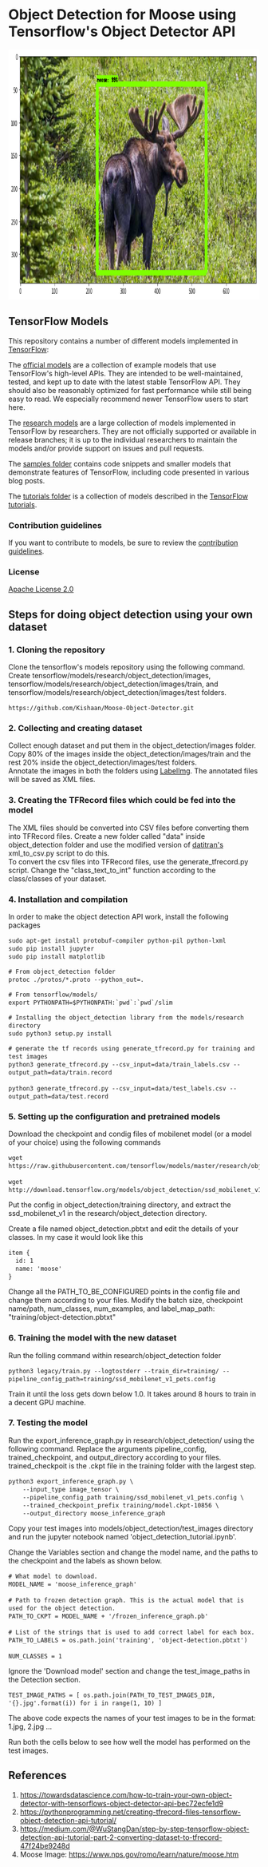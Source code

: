 # Object Detection for Moose using Tensorflow's Object Detector API

<img src="https://github.com/Kishaan/Moose-Object-Detector/blob/master/object_detection/test_images/result.png" width="900" height="500">

## TensorFlow Models

This repository contains a number of different models implemented in [TensorFlow](https://www.tensorflow.org):

The [official models](official) are a collection of example models that use TensorFlow's high-level APIs. They are intended to be well-maintained, tested, and kept up to date with the latest stable TensorFlow API. They should also be reasonably optimized for fast performance while still being easy to read. We especially recommend newer TensorFlow users to start here.

The [research models](https://github.com/tensorflow/models/tree/master/research) are a large collection of models implemented in TensorFlow by researchers. They are not officially supported or available in release branches; it is up to the individual researchers to maintain the models and/or provide support on issues and pull requests.

The [samples folder](samples) contains code snippets and smaller models that demonstrate features of TensorFlow, including code presented in various blog posts.

The [tutorials folder](tutorials) is a collection of models described in the [TensorFlow tutorials](https://www.tensorflow.org/tutorials/).

### Contribution guidelines

If you want to contribute to models, be sure to review the [contribution guidelines](CONTRIBUTING.md).

### License

[Apache License 2.0](LICENSE)


## Steps for doing object detection using your own dataset

### 1. Cloning the repository

Clone the tensorflow's models repository using the following command.  
Create tensorflow/models/research/object_detection/images, tensorflow/models/research/object_detection/images/train, and tensorflow/models/research/object_detection/images/test folders.  

```
https://github.com/Kishaan/Moose-Object-Detector.git
```

### 2. Collecting and creating dataset

Collect enough dataset and put them in the object_detection/images folder.    
Copy 80% of the images inside the object_detection/images/train and the rest 20% inside the object_detection/images/test folders.  
Annotate the images in both the folders using [LabelImg](https://github.com/tzutalin/labelImg). The annotated files will be saved as XML files.  

### 3. Creating the TFRecord files which could be fed into the model

The XML files should be converted into CSV files before converting them into TFRecord files. Create a new folder called "data" inside object_detection folder and use the modified version of [datitran's](https://github.com/datitran/raccoon_dataset) xml_to_csv.py script to do this.  
To convert the csv files into TFRecord files, use the generate_tfrecord.py script. Change the "class_text_to_int" function according to the class/classes of your dataset.  

### 4. Installation and compilation

In order to make the object detection API work, install the following packages  

```
sudo apt-get install protobuf-compiler python-pil python-lxml
sudo pip install jupyter
sudo pip install matplotlib
```

```
# From object_detection folder
protoc ./protos/*.proto --python_out=.
```

```
# From tensorflow/models/
export PYTHONPATH=$PYTHONPATH:`pwd`:`pwd`/slim
```

```
# Installing the object_detection library from the models/research directory 
sudo python3 setup.py install
```

```
# generate the tf records using generate_tfrecord.py for training and test images
python3 generate_tfrecord.py --csv_input=data/train_labels.csv --output_path=data/train.record

python3 generate_tfrecord.py --csv_input=data/test_labels.csv --output_path=data/test.record
```

### 5. Setting up the configuration and pretrained models

Download the checkpoint and condig files of mobilenet model (or a model of your choice) using the following commands  

```
wget https://raw.githubusercontent.com/tensorflow/models/master/research/object_detection/samples/configs/ssd_mobilenet_v1_pets.config

wget http://download.tensorflow.org/models/object_detection/ssd_mobilenet_v1_coco_11_06_2017.tar.gz
```
 
Put the config in object_detection/training directory, and extract the ssd_mobilenet_v1 in the research/object_detection directory.  

Create a file named object_detection.pbtxt and edit the details of your classes. In my case it would look like this

```
item {
  id: 1
  name: 'moose'
}
```

Change all the PATH_TO_BE_CONFIGURED points in the config file and change them according to your files. Modify the batch size, checkpoint name/path, num_classes, num_examples, and label_map_path: "training/object-detection.pbtxt"  

### 6. Training the model with the new dataset

Run the folling command within research/object_detection folder  

```
python3 legacy/train.py --logtostderr --train_dir=training/ --pipeline_config_path=training/ssd_mobilenet_v1_pets.config
```

Train it until the loss gets down below 1.0. It takes around 8 hours to train in a decent GPU machine.  

### 7. Testing the model

Run the export_inference_graph.py in research/object_detection/ using the following command. Replace the arguments pipeline_config, trained_checkpoint, and output_directory according to your files. trained_checkpoit is the .ckpt file in the training folder with the largest step.  

```
python3 export_inference_graph.py \
    --input_type image_tensor \
    --pipeline_config_path training/ssd_mobilenet_v1_pets.config \
    --trained_checkpoint_prefix training/model.ckpt-10856 \
    --output_directory moose_inference_graph
```

Copy your test images into models/object_detection/test_images directory and run the jupyter notebook named 'object_detection_tutorial.ipynb'.  

Change the Variables section and change the model name, and the paths to the checkpoint and the labels as shown below.  

```
# What model to download.
MODEL_NAME = 'moose_inference_graph'

# Path to frozen detection graph. This is the actual model that is used for the object detection.
PATH_TO_CKPT = MODEL_NAME + '/frozen_inference_graph.pb'

# List of the strings that is used to add correct label for each box.
PATH_TO_LABELS = os.path.join('training', 'object-detection.pbtxt')

NUM_CLASSES = 1
``` 

Ignore the 'Download model' section and change the test_image_paths in the Detection section.    

```
TEST_IMAGE_PATHS = [ os.path.join(PATH_TO_TEST_IMAGES_DIR, '{}.jpg'.format(i)) for i in range(1, 10) ]
```

The above code expects the names of your test images to be in the format: 1.jpg, 2.jpg ...  

Run both the cells below to see how well the model has performed on the test images.     

## References

1. https://towardsdatascience.com/how-to-train-your-own-object-detector-with-tensorflows-object-detector-api-bec72ecfe1d9
2. https://pythonprogramming.net/creating-tfrecord-files-tensorflow-object-detection-api-tutorial/
3. https://medium.com/@WuStangDan/step-by-step-tensorflow-object-detection-api-tutorial-part-2-converting-dataset-to-tfrecord-47f24be9248d
4. Moose Image: https://www.nps.gov/romo/learn/nature/moose.htm